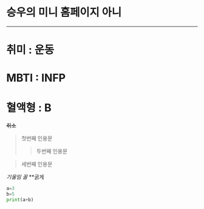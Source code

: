 # 승우의 미니 홈페이지 아니
---
# 취미 : 운동 
# MBTI : INFP 
# 혈액형 : B 
~~취소~~
> 첫번째 인용문
>>두번째 인용문

>세번째 인용문

*기울임 꼴*
**굵게
```python
a=3
b=5
print(a+b)
```
